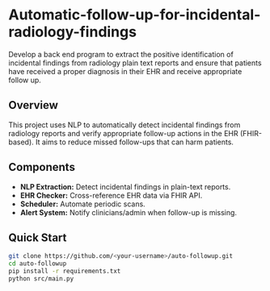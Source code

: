 # Automatic-follow-up-for-incidental-radiology-findings
Develop a back end program to extract the positive identification of incidental findings from radiology plain text reports and ensure that patients have received a proper diagnosis in their EHR and receive appropriate follow up.

## Overview
This project uses NLP to automatically detect incidental findings from radiology reports
and verify appropriate follow-up actions in the EHR (FHIR-based). It aims to reduce missed
follow-ups that can harm patients.

## Components
- **NLP Extraction:** Detect incidental findings in plain-text reports.
- **EHR Checker:** Cross-reference EHR data via FHIR API.
- **Scheduler:** Automate periodic scans.
- **Alert System:** Notify clinicians/admin when follow-up is missing.

## Quick Start

```bash
git clone https://github.com/<your-username>/auto-followup.git
cd auto-followup
pip install -r requirements.txt
python src/main.py